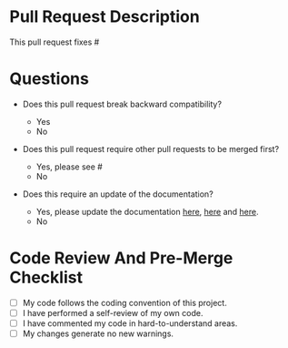 # Pull Request Description

This pull request fixes # <!-- insert the issue number here -->

# Questions

* Does this pull request break backward compatibility? 
  * Yes
  * No

* Does this pull request require other pull requests to be merged first? 
  * Yes, please see # <!-- insert the issue number(s) here -->
  * No

* Does this require an update of the documentation?
  * Yes, please update the documentation [here](), [here]() and [here](). 
  * No

# Code Review And Pre-Merge Checklist

* [ ] My code follows the coding convention of this project.
* [ ] I have performed a self-review of my own code.
* [ ] I have commented my code in hard-to-understand areas.
* [ ] My changes generate no new warnings.
